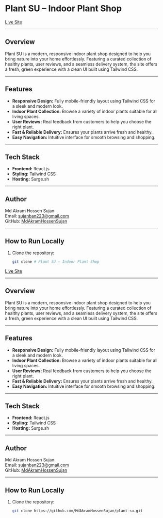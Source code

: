 # Plant SU – Indoor Plant Shop

[Live Site](http://plant-su.surge.sh/)

---

## Overview

Plant SU is a modern, responsive indoor plant shop designed to help you bring nature into your home effortlessly. Featuring a curated collection of healthy plants, user reviews, and a seamless delivery system, the site offers a fresh, green experience with a clean UI built using Tailwind CSS.

---

## Features

- **Responsive Design:** Fully mobile-friendly layout using Tailwind CSS for a sleek and modern look.
- **Indoor Plant Collection:** Browse a variety of indoor plants suitable for all living spaces.
- **User Reviews:** Real feedback from customers to help you choose the right plant.
- **Fast & Reliable Delivery:** Ensures your plants arrive fresh and healthy.
- **Easy Navigation:** Intuitive interface for smooth browsing and shopping.

---

## Tech Stack

- **Frontend:** React.js  
- **Styling:** Tailwind CSS  
- **Hosting:** Surge.sh

---

## Author

Md Akram Hossen Sujan  
Email: [sujanban223@gmail.com](mailto:sujanban223@gmail.com)  
GitHub: [MdAkramHossenSujan](https://github.com/MdAkramHossenSujan)

---

## How to Run Locally

1. Clone the repository:  
   ```bash
   git clone # Plant SU – Indoor Plant Shop

[Live Site](http://plant-su.surge.sh/)

---

## Overview

Plant SU is a modern, responsive indoor plant shop designed to help you bring nature into your home effortlessly. Featuring a curated collection of healthy plants, user reviews, and a seamless delivery system, the site offers a fresh, green experience with a clean UI built using Tailwind CSS.

---

## Features

- **Responsive Design:** Fully mobile-friendly layout using Tailwind CSS for a sleek and modern look.
- **Indoor Plant Collection:** Browse a variety of indoor plants suitable for all living spaces.
- **User Reviews:** Real feedback from customers to help you choose the right plant.
- **Fast & Reliable Delivery:** Ensures your plants arrive fresh and healthy.
- **Easy Navigation:** Intuitive interface for smooth browsing and shopping.

---

## Tech Stack

- **Frontend:** React.js  
- **Styling:** Tailwind CSS  
- **Hosting:** Surge.sh

---

## Author

Md Akram Hossen Sujan  
Email: [sujanban223@gmail.com](mailto:sujanban223@gmail.com)  
GitHub: [MdAkramHossenSujan](https://github.com/MdAkramHossenSujan)

---

## How to Run Locally

1. Clone the repository:  
   ```bash
   git clone https://github.com/MdAkramHossenSujan/plant-su.git

